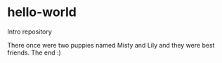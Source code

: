 # hello-world
Intro repository

There once were two puppies named Misty and Lily and they were best friends. The end :)
